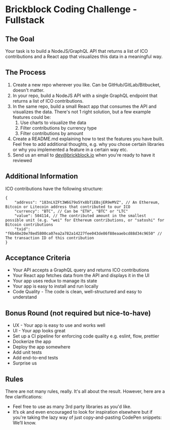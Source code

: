 # Brickblock Coding Challenge - Fullstack

## The Goal
Your task is to build a NodeJS/GraphQL API that returns a list of ICO contributions and a React app that visualizes this data in a meaningful way.

## The Process
1. Create a new repo wherever you like. Can be GitHub/GitLab/Bitbucket, doesn't matter.
2. In your repo, build a NodeJS API with a single GraphQL endpoint that returns a list of ICO contributions.
3. In the same repo, build a small React app that consumes the API and visualizes the data. There's not 1 right solution, but a few example features could be:
    1. Use charts to visualize the data
    2. Filter contributions by currency type
    3. Filter contributions by amount
4. Create a README.md explaining how to test the features you have built. Feel free to add additional thoughts, e.g. why you chose certain libraries or why you implemented a feature in a certain way etc.
5. Send us an email to dev@brickblock.io when you're ready to have it reviewed

## Additional Information

ICO contributions have the following structure:

```
{
    "address": "183nLVZFt3W6G79o5Yx8bTiEBsjER9eMVZ", // An Ethereum, Bitcoin or Litecoin address that contributed to our ICO
    "currency": "BTC", // Can be "ETH", "BTC" or "LTC"
    "value": 504114, // The contributed amount in the smallest possible unit (e.g. "wei" for Ethereum contributions, or "satoshi" for Bitcoin contributions
    "txid": "f6b48e20e78ed5800ca07ea2a782a14227fee043de86f88eaaebcd88d34c9650" // The transaction ID of this contribution
}
```

## Acceptance Criteria
* Your API accepts a GraphQL query and returns ICO contributions
* Your React app fetches data from the API and displays it in the UI
* Your app uses redux to manage its state
* Your app is easy to install and run locally
* Code Quality - The code is clean, well-structured and easy to understand

## Bonus Round (not required but nice-to-have)
* UX - Your app is easy to use and works well
* UI - Your app looks great
* Set up a CI pipeline for enforcing code quality e.g. eslint, flow, prettier
* Dockerize the app
* Deploy the app somewhere
* Add unit tests
* Add end-to-end tests
* Surprise us

## Rules
There are not many rules, really. It's all about the result. However, here are a few clarifications:

* Feel free to use as many 3rd party libraries as you'd like.
* It’s ok and even encouraged to look for inspiration elsewhere but if you're taking the lazy way of just copy-and-pasting CodePen snippets: We’ll know.

